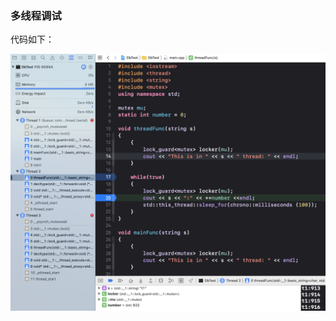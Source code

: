 ### 多线程调试 ###

代码如下：

![image](https://github.com/Javen9527/For-OsxDevelop/blob/main/pic/debug1.png)



